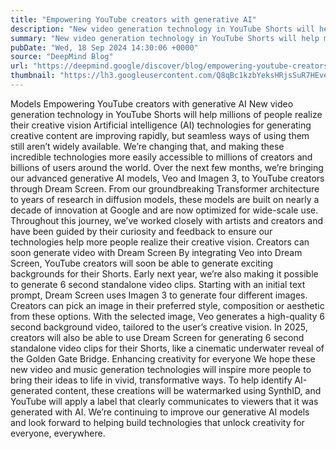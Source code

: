 ```yaml
---
title: "Empowering YouTube creators with generative AI"
description: "New video generation technology in YouTube Shorts will help millions of people realize their creative vision"
summary: "New video generation technology in YouTube Shorts will help millions of people realize their creative vision"
pubDate: "Wed, 18 Sep 2024 14:30:06 +0000"
source: "DeepMind Blog"
url: "https://deepmind.google/discover/blog/empowering-youtube-creators-with-generative-ai/"
thumbnail: "https://lh3.googleusercontent.com/Q8qBc1kzbYeksHRjsSuR7HEvezKsw3n1fxYlOqLf2sslqDOqYXJOhxyjznZ4cyq1fwNhpyMTMXW0RRrgHweVg6NaCEPnt3ujcFAIe0bVXK_sHka7cLo=w528-h297-n-nu-rw"
---
```


Models
Empowering YouTube creators with generative AI
New video generation technology in YouTube Shorts will help millions of people realize their creative vision
Artificial intelligence (AI) technologies for generating creative content are improving rapidly, but seamless ways of using them still aren’t widely available.
We’re changing that, and making these incredible technologies more easily accessible to millions of creators and billions of users around the world. Over the next few months, we’re bringing our advanced generative AI models, Veo and Imagen 3, to YouTube creators through Dream Screen.
From our groundbreaking Transformer architecture to years of research in diffusion models, these models are built on nearly a decade of innovation at Google and are now optimized for wide-scale use.
Throughout this journey, we’ve worked closely with artists and creators and have been guided by their curiosity and feedback to ensure our technologies help more people realize their creative vision.
Creators can soon generate video with Dream Screen
By integrating Veo into Dream Screen, YouTube creators will soon be able to generate exciting backgrounds for their Shorts. Early next year, we’re also making it possible to generate 6 second standalone video clips.
Starting with an initial text prompt, Dream Screen uses Imagen 3 to generate four different images. Creators can pick an image in their preferred style, composition or aesthetic from these options. With the selected image, Veo generates a high-quality 6 second background video, tailored to the user’s creative vision.
In 2025, creators will also be able to use Dream Screen for generating 6 second standalone video clips for their Shorts, like a cinematic underwater reveal of the Golden Gate Bridge.
Enhancing creativity for everyone
We hope these new video and music generation technologies will inspire more people to bring their ideas to life in vivid, transformative ways.
To help identify AI-generated content, these creations will be watermarked using SynthID, and YouTube will apply a label that clearly communicates to viewers that it was generated with AI.
We’re continuing to improve our generative AI models and look forward to helping build technologies that unlock creativity for everyone, everywhere.